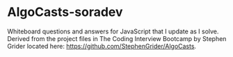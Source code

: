# AlgoCasts-soradev

Whiteboard questions and answers for JavaScript that I update as I solve. Derived from the project files in The Coding Interview Bootcamp by Stephen Grider located here: https://github.com/StephenGrider/AlgoCasts.
